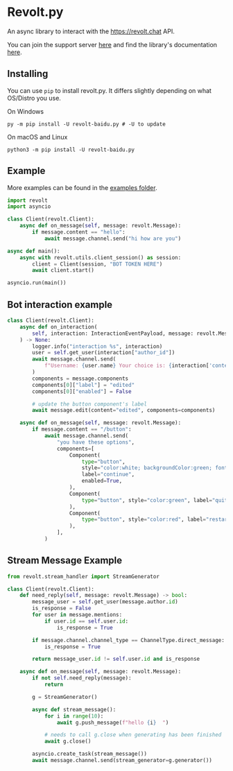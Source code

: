 # Revolt.py

An async library to interact with the <https://revolt.chat> API.

You can join the support server [here](https://rvlt.gg/FDXER6hr) and find the library's documentation [here](https://revoltpy.readthedocs.io/en/latest/).

## Installing

You can use `pip` to install revolt.py. It differs slightly depending on what OS/Distro you use.

On Windows

```
py -m pip install -U revolt-baidu.py # -U to update
```

On macOS and Linux

```
python3 -m pip install -U revolt-baidu.py
```

## Example

More examples can be found in the [examples folder](https://github.com/revolt-customize/revolt.py/tree/master/examples).

```py
import revolt
import asyncio

class Client(revolt.Client):
    async def on_message(self, message: revolt.Message):
        if message.content == "hello":
            await message.channel.send("hi how are you")

async def main():
    async with revolt.utils.client_session() as session:
        client = Client(session, "BOT TOKEN HERE")
        await client.start()

asyncio.run(main())
```

## Bot interaction example

```py
class Client(revolt.Client):
    async def on_interaction(
        self, interaction: InteractionEventPayload, message: revolt.Message
    ) -> None:
        logger.info("interaction %s", interaction)
        user = self.get_user(interaction["author_id"])
        await message.channel.send(
            f"Username: {user.name} Your choice is: {interaction['content']} "
        )
        components = message.components
        components[0]["label"] = "edited"
        components[0]["enabled"] = False

        # update the button component's label
        await message.edit(content="edited", components=components)

    async def on_message(self, message: revolt.Message):
        if message.content == "/button":
            await message.channel.send(
                "you have these options",
                components=[
                    Component(
                        type="button",
                        style="color:white; backgroundColor:green; fontSize:16px; fontWeight:400;",
                        label="continue",
                        enabled=True,
                    ),
                    Component(
                        type="button", style="color:green", label="quit", enabled=True
                    ),
                    Component(
                        type="button", style="color:red", label="restart", enabled=False
                    ),
                ],
            )
```

## Stream Message Example

```py
from revolt.stream_handler import StreamGenerator

class Client(revolt.Client):
    def need_reply(self, message: revolt.Message) -> bool:
        message_user = self.get_user(message.author.id)
        is_response = False
        for user in message.mentions:
            if user.id == self.user.id:
                is_response = True

        if message.channel.channel_type == ChannelType.direct_message:
            is_response = True

        return message_user.id != self.user.id and is_response

    async def on_message(self, message: revolt.Message):
        if not self.need_reply(message):
            return

        g = StreamGenerator()

        async def stream_message():
            for i in range(10):
                await g.push_message(f"hello {i}  ")

            # needs to call g.close when generating has been finished
            await g.close()

        asyncio.create_task(stream_message())
        await message.channel.send(stream_generator=g.generator())
```
